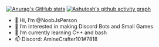 [![Anurag's GitHub stats](https://github-readme-stats.vercel.app/api?username=NoobJsPerson&theme=dark)](https://github.com/anuraghazra/github-readme-stats)
[![Ashutosh's github activity graph](https://activity-graph.herokuapp.com/graph?username=Ashutosh00710&theme=react-dark)](https://github.com/ashutosh00710/github-readme-activity-graph)
- 👋 Hi, I’m @NoobJsPerson
- 👀 I’m interested in making Discord Bots and Small Games
- 🌱 I’m currently learning C++ and bash
- 📫 Discord: AmineCrafter101#7818

<!---
NoobJsPerson/NoobJsPerson is a ✨ special ✨ repository because its `README.md` (this file) appears on your GitHub profile.
You can click the Preview link to take a look at your changes.
--->

